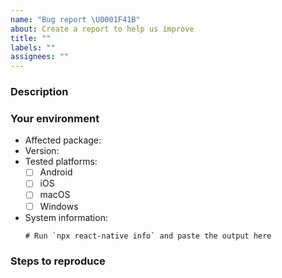 ```yaml
---
name: "Bug report \U0001F41B"
about: Create a report to help us improve
title: ""
labels: ""
assignees: ""
---
```


### Description

<!--
  Thank you for taking the time to file this issue.

  Please describe it in detail here:
  - What happened?
  - What did you expect to happen?
  - Can you attach build logs?
  - Can you attach screenshots?

  Please note that rnx-kit is still in the early stages of development.
  We are hard at work, adding new packages and features on a regular basis.
  We welcome your feedback in this bug report. Given our focus on building
  out the first "complete" version of @rnx-kit, supporting external users is
  not currently a high priority, so we unfortunately cannot guarantee prompt
  responses at this time.
-->

### Your environment

- Affected package:
- Version:
- Tested platforms:
  - [ ] Android
  - [ ] iOS
  - [ ] macOS
  - [ ] Windows
- System information:
  ```
  # Run `npx react-native info` and paste the output here
  ```

### Steps to reproduce

<!--
  Tell us how to reproduce this issue.
  Please provide a minimal demo where your issue can be easily reproduced.
-->
